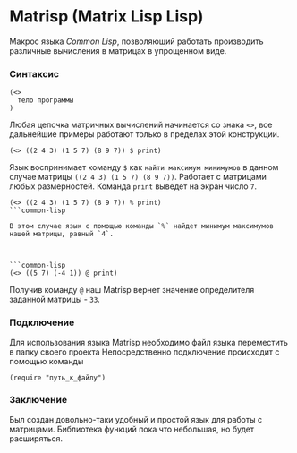 # Matrisp (Matrix Lisp Lisp)

Макрос языка _Common Lisp_, позволяющий работать производить различные вычисления в матрицах в упрощенном виде. 


### Синтаксис

```common-lisp
(<>
  тело программы
)
```

Любая цепочка матричных вычислений начинается со знака `<>`, все дальнейшие примеры работают только в пределах этой конструкции.


```common-lisp
(<> ((2 4 3) (1 5 7) (8 9 7)) $ print) 
```

Язык воспринимает команду `$` как `найти максимум минимумов` в данном случае матрицы `((2 4 3) (1 5 7) (8 9 7))`.
Работает с матрицами любых размерностей.
Команда `print` выведет на экран число `7`.



```common-lisp
(<> ((2 4 3) (1 5 7) (8 9 7)) % print) 
```common-lisp

В этом случае язык с помощью команды `%` найдет минимум максимумов нашей матрицы, равный `4`.



```common-lisp
(<> ((5 7) (-4 1)) @ print)
```

Получив команду `@` наш Matrisp вернет значение определителя заданной матрицы -  `33`.


### Подключение

Для использования языка Matrisp необходимо файл языка переместить в папку своего проекта
Непосредственно подключение происходит с помощью команды

```common-lisp
(require "путь_к_файлу")
```


### Заключение

Был создан довольно-таки удобный и простой язык для работы с матрицами.
Библиотека функций пока что небольшая, но будет расширяться.
